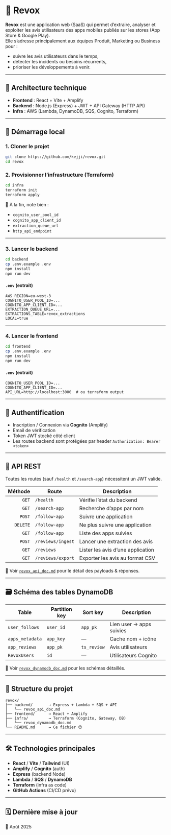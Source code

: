 
# 📱 Revox

**Revox** est une application web (SaaS) qui permet d’extraire, analyser et exploiter les avis utilisateurs des apps mobiles publiés sur les stores (App Store & Google Play).  
Elle s’adresse principalement aux équipes Produit, Marketing ou Business pour :
- suivre les avis utilisateurs dans le temps,
- détecter les incidents ou besoins récurrents,
- prioriser les développements à venir.

---

## 🧱 Architecture technique

- **Frontend** : React + Vite + Amplify
- **Backend** : Node.js (Express) + JWT + API Gateway (HTTP API)
- **Infra** : AWS (Lambda, DynamoDB, SQS, Cognito, Terraform)

---

## 🚀 Démarrage local

### 1. Cloner le projet
```bash
git clone https://github.com/kejji/revox.git
cd revox
```

### 2. Provisionner l’infrastructure (Terraform)
```bash
cd infra
terraform init
terraform apply
```
📌 À la fin, note bien :
- `cognito_user_pool_id`
- `cognito_app_client_id`
- `extraction_queue_url`
- `http_api_endpoint`

---

### 3. Lancer le backend
```bash
cd backend
cp .env.example .env
npm install
npm run dev
```

#### `.env` (extrait)
```env
AWS_REGION=eu-west-3
COGNITO_USER_POOL_ID=...
COGNITO_APP_CLIENT_ID=...
EXTRACTION_QUEUE_URL=...
EXTRACTIONS_TABLE=revox_extractions
LOCAL=true
```

---

### 4. Lancer le frontend
```bash
cd frontend
cp .env.example .env
npm install
npm run dev
```

#### `.env` (extrait)
```env
COGNITO_USER_POOL_ID=...
COGNITO_APP_CLIENT_ID=...
API_URL=http://localhost:3000  # ou terraform output
```

---

## 🔐 Authentification

- Inscription / Connexion via **Cognito** (Amplify)
- Email de vérification
- Token JWT stocké côté client
- Les routes backend sont protégées par header `Authorization: Bearer <token>`

---

## 📘 API REST

Toutes les routes (sauf `/health` et `/search-app`) nécessitent un JWT valide.  

| Méthode | Route              | Description                            |
|--------:|--------------------|----------------------------------------|
| `GET`   | `/health`          | Vérifie l’état du backend              |
| `GET`   | `/search-app`      | Recherche d’apps par nom               |
| `POST`  | `/follow-app`      | Suivre une application                 |
| `DELETE`| `/follow-app`      | Ne plus suivre une application         |
| `GET`   | `/follow-app`      | Liste des apps suivies                 |
| `POST`  | `/reviews/ingest`  | Lancer une extraction des avis        |
| `GET`   | `/reviews`         | Lister les avis d’une application      |
| `GET`   | `/reviews/export`  | Exporter les avis au format CSV        |

📄 Voir [`revox_api_doc.md`](https://github.com/kejji/revox/blob/main/backend/revox_api_doc.md) pour le détail des payloads & réponses.

---

## 🗃️ Schéma des tables DynamoDB

| Table              | Partition key     | Sort key         | Description                          |
|-------------------|-------------------|------------------|--------------------------------------|
| `user_follows`     | `user_id`         | `app_pk`         | Lien user → apps suivies             |
| `apps_metadata`    | `app_key`         | —                | Cache nom + icône                    |
| `app_reviews`      | `app_pk`          | `ts_review`      | Avis utilisateurs                    |
| `RevoxUsers`       | `id`              | —                | Utilisateurs Cognito                 |

📄 Voir [`revox_dynamodb_doc.md`](https://github.com/kejji/revox/blob/main/infra/revox_dynamodb_doc.md) pour les schémas détaillés.

---

## 📁 Structure du projet

```
revox/
├── backend/       → Express + Lambda + SQS + API
│   └── revox_api_doc.md
├── frontend/      → React + Amplify
├── infra/         → Terraform (Cognito, Gateway, DB)
│   └── revox_dynamodb_doc.md
└── README.md      → Ce fichier 😉
```

---

## 🛠 Technologies principales

- **React** / **Vite** / **Tailwind** (UI)
- **Amplify** / **Cognito** (auth)
- **Express** (backend Node)
- **Lambda** / **SQS** / **DynamoDB**
- **Terraform** (infra as code)
- **GitHub Actions** (CI/CD prévu)

---

## 🗓️ Dernière mise à jour

📅 Août 2025
